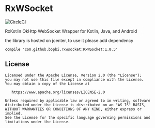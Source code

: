 # RxWSocket

[![CircleCI](https://circleci.com/gh/bopbi/RxWSocket/tree/master.svg?style=svg)](https://circleci.com/gh/bopbi/RxWSocket/tree/master)

RxKotlin OkHttp WebSocket Wrapper for Kotlin, Java, and Android

the library is hosted on jcenter, to use it please add dependency

    compile 'com.github.bopbi.rxwsocket:RxWSocket:1.0.5'


License
--------

    Licensed under the Apache License, Version 2.0 (the "License");
    you may not use this file except in compliance with the License.
    You may obtain a copy of the License at

       https://www.apache.org/licenses/LICENSE-2.0

    Unless required by applicable law or agreed to in writing, software
    distributed under the License is distributed on an "AS IS" BASIS,
    WITHOUT WARRANTIES OR CONDITIONS OF ANY KIND, either express or implied.
    See the License for the specific language governing permissions and
    limitations under the License.